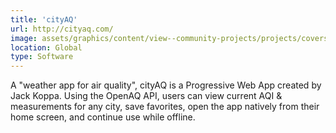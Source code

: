 ```yaml
---
title: 'cityAQ'
url: http://cityaq.com/
image: assets/graphics/content/view--community-projects/projects/covers/cityaq.png
location: Global
type: Software
---
```


A "weather app for air quality", cityAQ is a Progressive Web App created by Jack Koppa. Using the OpenAQ API, users can view current AQI & measurements for any city, save favorites, open the app natively from their home screen, and continue use while offline.
